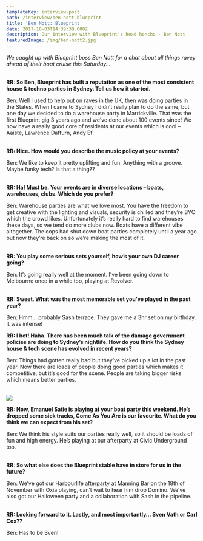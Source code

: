 ```yaml
---
templateKey: interview-post
path: /interview/ben-nott-blueprint
title: 'Ben Nott: Blueprint'
date: 2017-10-03T14:39:38.000Z
description: Our interview with Blueprint's head honcho - Ben Nott
featuredImage: /img/ben-nott2.jpg
---
```

_We caught up with Blueprint boss Ben Nott for a chat about all things ravey ahead of their boat cruise this Saturday..._
<br><br>

**RR: So Ben, Blueprint has built a reputation as one of the most consistent house & techno parties in Sydney. Tell us how it started.**

Ben: Well I used to help put on raves in the UK, then was doing parties in the States. When I came to Sydney I didn’t really plan to do the same, but one day we decided to do a warehouse party in Marrickville. That was the first Blueprint gig 3 years ago and we’ve done about 100 events since! We now have a really good core of residents at our events which is cool – Aaiste, Lawrence Daffurn, Andy Ef.
<br><br>

**RR: Nice. How would you describe the music policy at your events?**

Ben: We like to keep it pretty uplifting and fun. Anything with a groove. Maybe funky tech? Is that a thing??
<br><br>

**RR: Ha! Must be. Your events are in diverse locations – boats, warehouses, clubs. Which do you prefer?**

Ben: Warehouse parties are what we love most. You have the freedom to get creative with the lighting and visuals, security is chilled and they’re BYO which the crowd likes. Unfortunately it’s really hard to find warehouses these days, so we tend do more clubs now. Boats have a different vibe altogether. The cops had shut down boat parties completely until a year ago but now they’re back on so we’re making the most of it.
<br><br>

**RR: You play some serious sets yourself, how’s your own DJ career going?**

Ben: It’s going really well at the moment. I’ve been going down to Melbourne once in a while too, playing at Revolver.
<br><br>

**RR: Sweet. What was the most memorable set you’ve played in the past year?**

Ben: Hmm… probably Sash terrace. They gave me a 3hr set on my birthday. It was intense!

**RR: I bet! Haha. There has been much talk of the damage government policies are doing to Sydney’s nightlife. How do you think the Sydney house & tech scene has evolved in recent years?**

Ben: Things had gotten really bad but they’ve picked up a lot in the past year. Now there are loads of people doing good parties which makes it competitive, but it’s good for the scene. People are taking bigger risks which means better parties.
<br><br>

![](/img/ben-nott.jpg)

**RR: Now, Emanuel Satie is playing at your boat party this weekend. He’s dropped some sick tracks, Come As You Are is our favourite. What do you think we can expect from his set?**

Ben: We think his style suits our parties really well, so it should be loads of fun and high energy. He’s playing at our afterparty at Civic Underground too.
<br><br>

**RR: So what else does the Blueprint stable have in store for us in the future?**

Ben: We’ve got our Harbourlife afterparty at Manning Bar on the 18th of November with Oxia playing, can’t wait to hear him drop Domino. We’ve also got our Halloween party and a collaboration with Sash in the pipeline.
<br><br>

**RR: Looking forward to it. Lastly, and most importantly… Sven Vath or Carl Cox??**

Ben: Has to be Sven!
